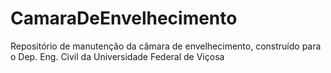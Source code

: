 # CamaraDeEnvelhecimento
Repositório de manutenção da câmara de envelhecimento, construído para o Dep. Eng. Civil da Universidade Federal de Viçosa
